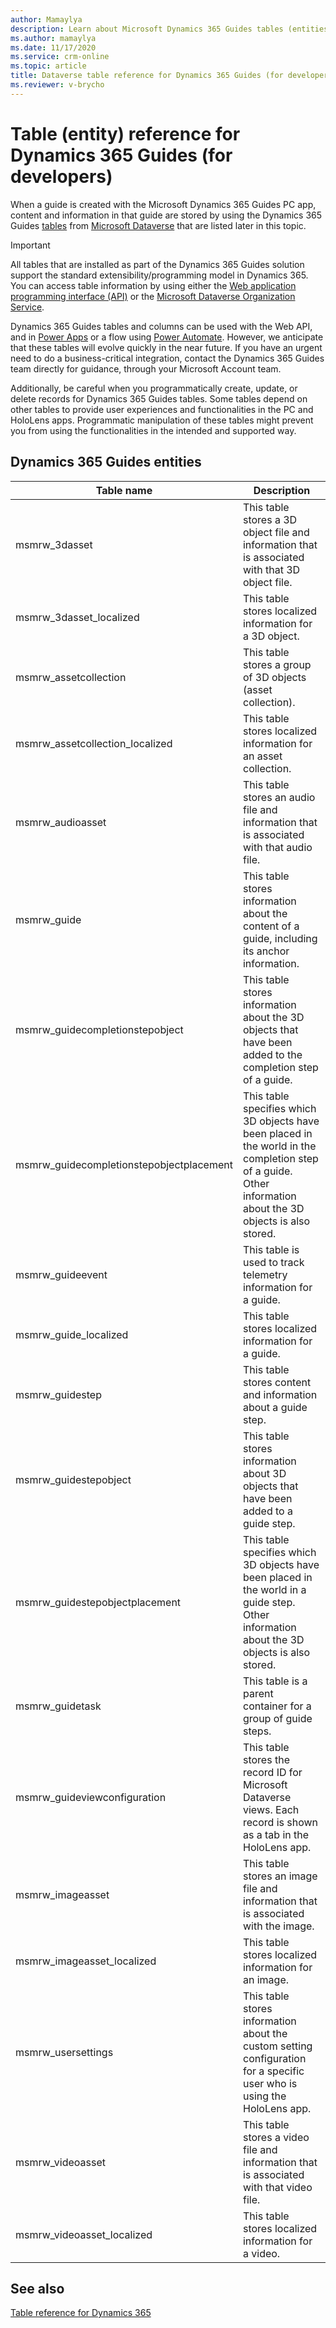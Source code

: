 ```yaml
---
author: Mamaylya
description: Learn about Microsoft Dynamics 365 Guides tables (entities) that you can use to extend Dynamics 365 if you're a developer.
ms.author: mamaylya
ms.date: 11/17/2020
ms.service: crm-online
ms.topic: article
title: Dataverse table reference for Dynamics 365 Guides (for developers)
ms.reviewer: v-brycho
---
```


# Table (entity) reference for Dynamics 365 Guides (for developers)

When a guide is created with the Microsoft Dynamics 365 Guides PC app, content and information in that guide are stored by using the 
Dynamics 365 Guides [tables](https://docs.microsoft.com/powerapps/maker/common-data-service/entity-overview) from [Microsoft Dataverse](https://docs.microsoft.com/powerapps/maker/common-data-service/data-platform-intro) that are listed later in this topic.

> [!IMPORTANT]
> All tables that are installed as part of the Dynamics 365 Guides solution support the standard extensibility/programming model in Dynamics 365. You can access table information by using either the [Web application programming interface (API)](https://docs.microsoft.com/powerapps/developer/common-data-service/webapi/overview) or the [Microsoft Dataverse Organization Service](https://docs.microsoft.com/powerapps/developer/common-data-service/org-service/overview).
>
> Dynamics 365 Guides tables and columns can be used with the Web API, and in [Power Apps](https://powerapps.microsoft.com/) or a flow using [Power Automate](https://flow.microsoft.com/). However, we anticipate that these tables will evolve quickly in the near future. If you have an urgent need to do a business-critical integration, contact the Dynamics 365 Guides team directly for guidance, through your Microsoft Account team.
>
> Additionally, be careful when you programmatically create, update, or delete records for Dynamics 365 Guides tables. Some tables depend on other tables to provide user experiences and functionalities in the PC and HoloLens apps. Programmatic manipulation of these tables might prevent you from using the functionalities in the intended and supported way.

## Dynamics 365 Guides entities

| Table name | Description |
|-------------|-------------|
| msmrw\_3dasset | This table stores a 3D object file and information that is associated with that 3D object file. |
| msmrw\_3dasset\_localized | This table stores localized information for a 3D object. |
| msmrw\_assetcollection | This table stores a group of 3D objects (asset collection). |
| msmrw\_assetcollection\_localized | This table stores localized information for an asset collection. |
| msmrw\_audioasset | This table stores an audio file and information that is associated with that audio file. |
| msmrw\_guide | This table stores information about the content of a guide, including its anchor information. |
| msmrw\_guidecompletionstepobject | This table stores information about the 3D objects that have been added to the completion step of a guide. |
| msmrw\_guidecompletionstepobjectplacement | This table specifies which 3D objects have been placed in the world in the completion step of a guide. Other information about the 3D objects is also stored. |
| msmrw\_guideevent | This table is used to track telemetry information for a guide. |
| msmrw\_guide\_localized | This table stores localized information for a guide. |
| msmrw\_guidestep | This table stores content and information about a guide step. |
| msmrw\_guidestepobject | This table stores information about 3D objects that have been added to a guide step. |
| msmrw\_guidestepobjectplacement | This table specifies which 3D objects have been placed in the world in a guide step. Other information about the 3D objects is also stored. |
| msmrw\_guidetask | This table is a parent container for a group of guide steps. |
| msmrw\_guideviewconfiguration | This table stores the record ID for Microsoft Dataverse views. Each record is shown as a tab in the HoloLens app. |
| msmrw\_imageasset | This table stores an image file and information that is associated with the image. |
| msmrw\_imageasset\_localized | This table stores localized information for an image. |
| msmrw\_usersettings | This table stores information about the custom setting configuration for a specific user who is using the HoloLens app. |
| msmrw\_videoasset | This table stores a video file and information that is associated with that video file. |
| msmrw\_videoasset\_localized | This table stores localized information for a video. |

## See also

[Table reference for Dynamics 365](https://docs.microsoft.com/dynamics365/customerengagement/on-premises/developer/about-entity-reference)
